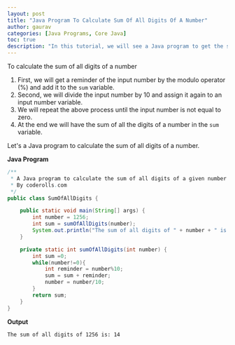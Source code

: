 ```yaml
---
layout: post  
title: "Java Program To Calculate Sum Of All Digits Of A Number"  
author: gaurav  
categories: [Java Programs, Core Java]  
toc: true
description: "In this tutorial, we will see a Java program to get the sum of all digits of a number in Java."
---
```


To calculate the sum of all digits of a number

1. First, we will get a reminder of the input number by the modulo operator (%) and add it to the `sum` variable.
2. Second, we will divide the input number by 10 and assign it again to an input number variable.
3. We will repeat the above process until the input number is not equal to zero.
4. At the end we will have the sum of all the digits of a number in the `sum` variable.

Let's a Java program to calculate the sum of all digits of a number.

**Java Program**

```java
/**
 * A Java program to calculate the sum of all digits of a given number
 * By coderolls.com
 */
public class SumOfAllDigits {

    public static void main(String[] args) {
        int number = 1256;
        int sum = sumOfAllDigits(number);
        System.out.println("The sum of all digits of " + number + " is: "+ sum);
    }

    private static int sumOfAllDigits(int number) {
        int sum =0;
        while(number!=0){
            int reminder = number%10;
            sum = sum + reminder;
            number = number/10;
        }
        return sum;
    }
}
```

**Output**

```
The sum of all digits of 1256 is: 14
```

